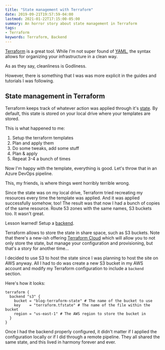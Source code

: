 ```yaml
---
title: "State management with Terraform"
date: 2019-09-21T19:57:59-04:00
lastmod: 2021-01-22T17:15:00-05:00
summary: An horror story about state management in Terraform
tags:
- Terraform
keywords: Terraform, Backend
---
```

[Terraform](https://www.terraform.io/) is a great tool. While I'm not super found of [YAML](https://yaml.org/), the syntax allows for organizing your infrastructure in a clean way.

As as they say, cleanliness is Godliness.

However, there is something that I was was more explicit in the guides and tutorials I was following.

## State management in Terraform

Terraform keeps track of whatever action was applied through it's [state](https://www.terraform.io/docs/state/index.html). By default, this state is stored on your local drive where your templates are stored.

This is what happened to me:

1. Setup the terraform templates
2. Plan and apply them
3. Do some tweaks, add some stuff
4. Plan & apply
5. Repeat 3-4 a bunch of times

Now I'm happy with the template, everything is good. Let's throw that in an Azure DevOps pipeline.

This, my friends, is where things went horribly terrible wrong.

Since the state was on my local drive, Terraform tried recreating my resources every time the template was applied. And it was applied successfully somehow, too! The result was that now I had a bunch of copies of the same resource. Route 53 zones with the same names, S3 buckets too. It wasn't great.

Lesson learned! Setup a [backend](https://www.terraform.io/docs/backends/index.html).

Terraform allows to store the state in share space, such as S3 buckets. Note that there's a new-ish offering [Terraform Cloud](https://www.terraform.io/docs/cloud/index.html) which will allow you to not only store the state, but manage your configuration and provisioning, but that's a story for another time...

I decided to use S3 to host the state since I was planning to host the site on AWS anyway. All I had to do was create a new S3 bucket in my AWS account and modify my Terraform configuration to include a `backend` section.

Here's how it looks:

```HCL
terraform {
  backend "s3" {
    bucket = "blog-terraform-state" # The name of the bucket to use
    key    = "terraform.tfstate" # The name of the file within the bucket
    region = "us-east-1" # The AWS region to store the bucket in
  }
}
```

Once I had the backend properly configured, it didn't matter if I applied the configuration locally or if I did through a remote pipeline. They all shared the same state, and this lived in harmony forever and ever.
